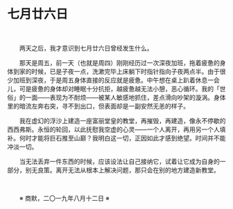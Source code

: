 # 七月廿六日

&emsp;&emsp;

&emsp;&emsp;两天之后，我才意识到七月廿六日曾经发生什么。

&emsp;&emsp;那天是周五，前一天（也就是周四）刚刚经历过一次深夜加班，拖着疲惫的身体到家的时候，已是子夜一点，洗漱完毕上床躺下时指针指向子夜两点半。由于很少加班到深夜，于是周五身体直接的反应就是疲惫。中午想在桌上趴着休息一会儿，可是疲惫的身体却对睡眠十分抗拒，越疲惫越无法小憩，恶心循环。我的「世俗」的一面——表现为不耐烦——被某人敏感地抓住，差点滑向吵架的漩涡。身体里的暗流左奔右突，寻不到出口，但表面却是一副安然无恙的样子。

&emsp;&emsp;我在虚幻的浮沙上建造一座富丽堂皇的教堂，再摧毁，再建造，像永不停歇的西西弗斯。永恒的轮回，以此抚慰我空虚的心灵——一个人离开，再用另一个人填补。何时才能将巨石推至山巅？我明白这一切，正因如此才感到绝望。时间并不能冲淡一切。

&emsp;&emsp;当无法丢弃一件东西的时候，应该设法让自己接纳它，试着让它成为自身的一部分，别无良策。离开无法从根本上解决问题，那只会在别的地方建造新教堂。

&emsp;&emsp;

&emsp;&emsp;※ 商默，二〇一九年八月十二日 ※